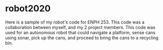 # robot2020
Here is a sample of my robot's code for ENPH 253. This code was a collaboration between myself, and my 2 project members. This code was used for an autonomous robot that could navigate a platform, sense cans using sonar, pick up the cans, and proceed to bring the cans to a recycling bin. 
